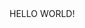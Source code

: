 <!DOCTTYPE>
<html>
  <head>
    <title>MY WEBPAGE </title>
  </head>
  <body>
    HELLO WORLD!
   </body>
   </html>
